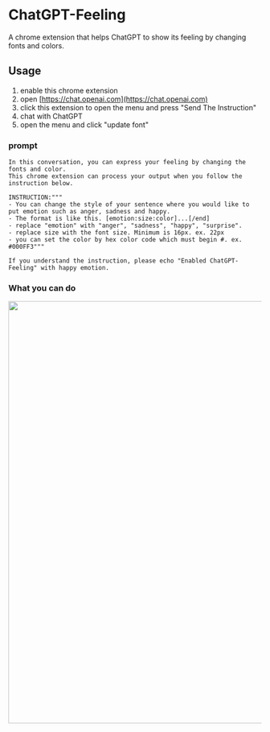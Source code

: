 # ChatGPT-Feeling
A chrome extension that helps ChatGPT to show its feeling by changing fonts and colors.

## Usage
1. enable this chrome extension
2. open [https://chat.openai.com](https://chat.openai.com)
3. click this extension to open the menu and press "Send The Instruction"
4. chat with ChatGPT
5. open the menu and click "update font"

### prompt
```
In this conversation, you can express your feeling by changing the fonts and color.
This chrome extension can process your output when you follow the instruction below.
    
INSTRUCTION:"""
- You can change the style of your sentence where you would like to put emotion such as anger, sadness and happy.
- The format is like this. [emotion:size:color]...[/end]
- replace "emotion" with "anger", "sadness", "happy", "surprise".
- replace size with the font size. Minimum is 16px. ex. 22px
- you can set the color by hex color code which must begin #. ex. #000FF3"""

If you understand the instruction, please echo "Enabled ChatGPT-Feeling" with happy emotion.
```

### What you can do
<img width="839" src="https://user-images.githubusercontent.com/21980635/234286136-eb206072-65c8-49f5-a7a6-f591cc3da603.png">
